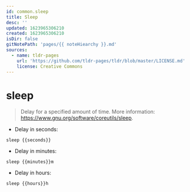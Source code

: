 ```yaml
---
id: common.sleep
title: Sleep
desc: ''
updated: 1623965306210
created: 1623965306210
isDir: false
gitNotePath: 'pages/{{ noteHiearchy }}.md'
sources:
  - name: tldr-pages
    url: 'https://github.com/tldr-pages/tldr/blob/master/LICENSE.md'
    license: Creative Commons
---
```

# sleep

> Delay for a specified amount of time.
> More information: <https://www.gnu.org/software/coreutils/sleep>.

- Delay in seconds:

`sleep {{seconds}}`

- Delay in minutes:

`sleep {{minutes}}m`

- Delay in hours:

`sleep {{hours}}h`

